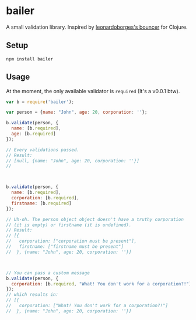 # bailer

A small validation library. Inspired by [leonardoborges's bouncer](https://github.com/leonardoborges/bouncer) for Clojure.

## Setup

```
npm install bailer
```

## Usage

At the moment, the only available validator is `required` (It's a v0.0.1 btw).

```js
var b = require('bailer');

var person = {name: "John", age: 20, corporation: ''};

b.validate(person, {
  name: [b.required],
  age: [b.required]
});

// Every validations passed.
// Result:
// [null, {name: "John", age: 20, corporation: ''}]
//



b.validate(person, {
  name: [b.required],
  corporation: [b.required],
  firstname: [b.required]
});

// Uh-oh. The person object object doesn't have a truthy corporation
// (it is empty) or firstname (it is undefined).
// Result:
// [{
//   corporation: ["corporation must be present"],
//   firstname: ["firstname must be present"]
//  }, {name: "John", age: 20, corporation: ''}]



// You can pass a custom message
b.validate(person, {
  corporation: [b.required, "What! You don't work for a corporation?!"]
});
// which results in:
// [{
//   corporation: ["What! You don't work for a corporation?!"]
//  }, {name: "John", age: 20, corporation: ''}]
```
